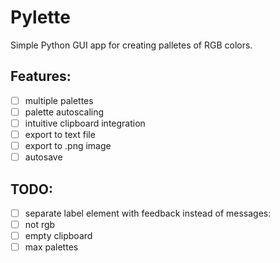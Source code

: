 # Pylette
Simple Python GUI app for creating palletes of RGB colors.

## Features:
- [ ] multiple palettes
- [ ] palette autoscaling
- [ ] intuitive clipboard integration
- [ ] export to text file
- [ ] export to .png image
- [ ] autosave

## TODO:
- [ ] separate label element with feedback instead of messages:
- [ ] not rgb
- [ ] empty clipboard
- [ ] max palettes
